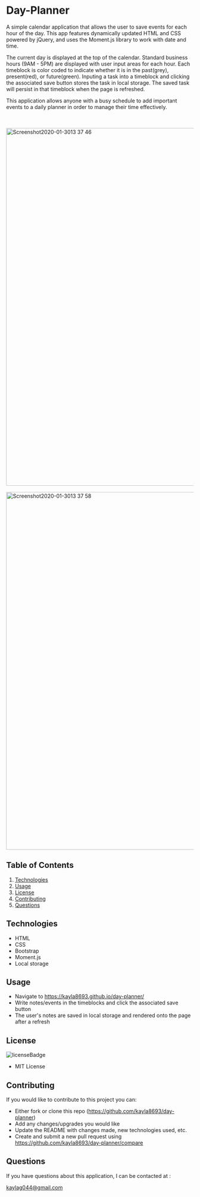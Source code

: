 # Day-Planner
A simple calendar application that allows the user to save events for each hour of the day. This app features dynamically updated HTML and CSS powered by jQuery, and uses the Moment.js library to work with date and time.

The current day is displayed at the top of the calendar. Standard business hours (9AM - 5PM) are displayed with user input areas for each hour. Each timeblock is color coded to indicate whether it is in the past(grey), present(red), or future(green). Inputing a task into a timeblock and clicking the associated save button stores the task in local storage. The saved task will persist in that timeblock when the page is refreshed.

This application allows anyone with a busy schedule to add important events to a daily planner in order to manage their time effectively.

<br>
<br>

<img width="960" alt="Screenshot2020-01-3013 37 46" src="https://user-images.githubusercontent.com/56415756/73485361-95605680-4368-11ea-9641-5170a6ac7ff3.png">
<br>
<br>
<img width="960" alt="Screenshot2020-01-3013 37 58" src="https://user-images.githubusercontent.com/56415756/73485504-cc366c80-4368-11ea-898b-4a33134f3790.png">

## Table of Contents
1. [Technologies](#technologies)
2. [Usage](#usage)
3. [License](#license)
4. [Contributing](#contributing)
5. [Questions](#questions)

## Technologies
<p id="technologies"></p>

- HTML
- CSS
- Bootstrap
- Moment.js
- Local storage

## Usage
<p id='usage'></p>

- Navigate to https://kayla8693.github.io/day-planner/
- Write notes/events in the timeblocks and click the associated save button
- The user's notes are saved in local storage and rendered onto the page after a refresh

## License
<p id='license'></p>

<img alt='licenseBadge' src='https://img.shields.io/badge/License-MIT License-BLUE'>
  
- MIT License

## Contributing
<p id='contributing'></p>

If you would like to contribute to this project you can:

- Either fork or clone this repo (https://github.com/kayla8693/day-planner)
- Add any changes/upgrades you would like
- Update the README with changes made, new technologies used, etc.
- Create and submit a new pull request using https://github.com/kayla8693/day-planner/compare

## Questions
<p id='questions'></p>

If you have questions about this application, I can be contacted at :
  
kaylag044@gmail.com

